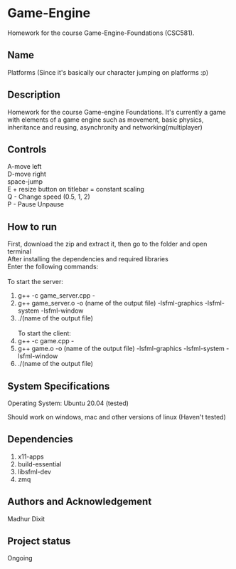# Game-Engine
Homework for the course Game-Engine-Foundations (CSC581).

## Name
Platforms (Since it's basically our character jumping on platforms :p)

## Description
Homework for the course Game-engine Foundations. It's currently a game with elements of a game engine such as movement, basic physics, inheritance and reusing, asynchronity and networking(multiplayer)

## Controls
A-move left <br>
D-move right <br>
space-jump <br>
E + resize button on titlebar = constant scaling <br>
Q - Change speed (0.5, 1, 2) <br>
P - Pause Unpause <br>

## How to run
First, download the zip and extract it, then go to the folder and open terminal <br>
After installing the dependencies and required libraries <br>
Enter the following commands: <br><br>
To start the server:<br>
1) g++ -c game_server.cpp - <br>
2) g++ game_server.o -o (name of the output file) -lsfml-graphics -lsfml-system -lsfml-window <br>
3) ./(name of the output file) <br><br>
To start the client:<br>
1) g++ -c game.cpp - <br>
2) g++ game.o -o (name of the output file) -lsfml-graphics -lsfml-system -lsfml-window <br>
3) ./(name of the output file) <br>

## System Specifications
Operating System:
Ubuntu 20.04 (tested)

Should work on windows, mac and other versions of linux (Haven't tested)

## Dependencies
1. x11-apps <br>
2. build-essential <br>
3. libsfml-dev <br>
4. zmq <br>

## Authors and Acknowledgement
Madhur Dixit

## Project status
Ongoing


